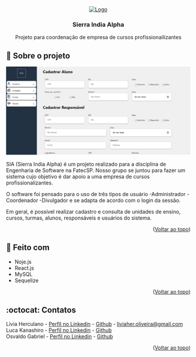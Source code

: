 <a name="readme-top"></a>

<br />
<div align="center">
  <a href="https://github.com/Sierra-India-Alpha">
    <img src="https://avatars.githubusercontent.com/u/133934202?s=400&u=744f043915c015329f21eaad907988b3dc1de99f&v=4" alt="Logo" width="80" height="80">
  </a>

  <h3 align="center">Sierra India Alpha</h3>
  <p align="center">
    Projeto para coordenação de empresa de cursos profissionailizantes 
  </p>
</div>

## :speech_balloon: Sobre o projeto

![Sia Screenshot](sia-screenshot.jpg)

SIA (Sierra India Alpha) é um projeto realizado para a disciplina de Engenharia de Software na FatecSP.
Nosso grupo se juntou para fazer um sistema cujo objetivo é dar apoio a uma empresa de cursos profissionalizantes.

O software foi pensado para o uso de três tipos de usuário 
-Administrador
-Coordenador
-Divulgador
e se adapta de acordo com o login da sessão.

Em geral, é possível realizar cadastro e consulta de unidades de ensino, cursos, turmas, alunos, responsáveis e usuários do sistema.

<p align="right">(<a href="#readme-top">Voltar ao topo</a>)</p>


## :robot: Feito com
* Noje.js
* React.js
* MySQL
* Sequelize

<p align="right">(<a href="#readme-top">Voltar ao topo</a>)</p>

## :octocat: Contatos
Livia Herculano - [Perfil no Linkedin](www.linkedin.com/in/livia-herculano-9734331b4) - [Github](https://github.com/liviaher) - liviaher.oliveira@gmail.com
<br/>
Luca Kanashiro - [Perfil no Linkedin]() - [Github]()
<br/>
Osvaldo Gabriel - [Perfil no Linkedin]() - [Github]()
<br/>

<p align="right">(<a href="#readme-top">Voltar ao topo</a>)</p>
